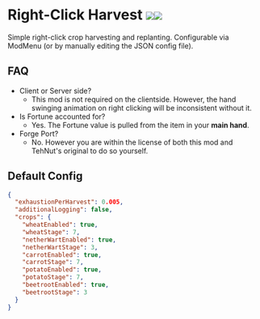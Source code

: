 # Right-Click Harvest [![](https://cf.way2muchnoise.eu/full_right-click-harvest_downloads.svg)![](https://cf.way2muchnoise.eu/versions/right-click-harvest.svg)](https://www.curseforge.com/minecraft/mc-mods/right-click-harvest)

Simple right-click crop harvesting and replanting. Configurable via ModMenu (or by manually editing the JSON config file).

## FAQ
- Client or Server side?
  - This mod is not required on the clientside. However, the hand swinging animation on right clicking will be inconsistent without it.
- Is Fortune accounted for?
  - Yes. The Fortune value is pulled from the item in your **main hand**.
- Forge Port?
  - No. However you are within the license of both this mod and TehNut's original to do so yourself.

## Default Config
```json
{
  "exhaustionPerHarvest": 0.005,
  "additionalLogging": false,
  "crops": {
    "wheatEnabled": true,
    "wheatStage": 7,
    "netherWartEnabled": true,
    "netherWartStage": 3,
    "carrotEnabled": true,
    "carrotStage": 7,
    "potatoEnabled": true,
    "potatoStage": 7,
    "beetrootEnabled": true,
    "beetrootStage": 3
  }
}
```
